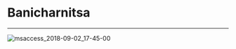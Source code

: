 # Banicharnitsa
---
![msaccess_2018-09-02_17-45-00](https://user-images.githubusercontent.com/15209098/44957194-01bafa00-aed8-11e8-872d-3ec2b7763475.png)
